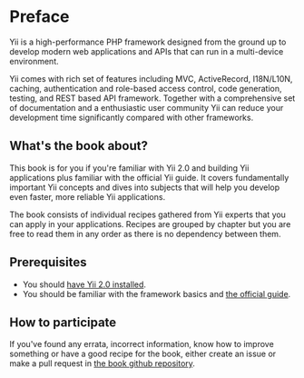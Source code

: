Preface
=======

Yii is a high-performance PHP framework designed from the ground up to develop modern web applications and APIs that can run in a multi-device environment.

Yii comes with rich set of features including MVC, ActiveRecord, I18N/L10N, caching, authentication and role-based access control, code generation, testing, and REST based API framework. Together with a comprehensive set of documentation and a enthusiastic user community Yii can reduce your development time significantly compared with other frameworks.

What's the book about?
----------------------

This book is for you if you're familiar with Yii 2.0 and building Yii applications plus familiar with the official Yii guide. It covers fundamentally important Yii concepts and dives into subjects that will help you develop even faster, more reliable Yii applications.

The book consists of individual recipes gathered from Yii experts that you can apply in your applications. Recipes are grouped by chapter but you are free to read them in any order as there is no dependency between them. 


Prerequisites
-------------

- You should [have Yii 2.0 installed](http://www.yiiframework.com/doc-2.0/guide-start-installation.html).
- You should be familiar with the framework basics and [the official guide](http://www.yiiframework.com/doc-2.0/guide-README.html).

How to participate
------------------

If you've found any errata, incorrect information, know how to improve something or have a good recipe for the book, either create an issue or make a pull request in [the book github repository](https://github.com/samdark/yii2-cookbook).
